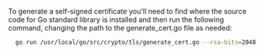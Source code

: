 To generate a self-signed certificate you'll need to find where the source code for Go standard library is installed and then run the following command, changing the path to the generate_cert.go file as needed:

```bash
  go run /usr/local/go/src/crypto/tls/generate_cert.go --rsa-bits=2048 --host=localhost
```